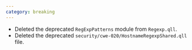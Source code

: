```yaml
---
category: breaking
---
```

* Deleted the deprecated `RegExpPatterns` module from `Regexp.qll`.
* Deleted the deprecated `security/cwe-020/HostnameRegexpShared.qll` file.